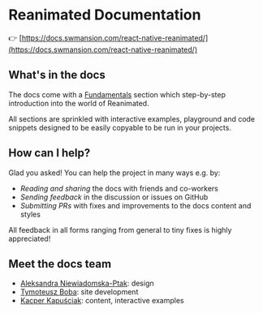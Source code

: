 # Reanimated Documentation

👉 [https://docs.swmansion.com/react-native-reanimated/](https://docs.swmansion.com/react-native-reanimated/)

## What's in the docs

The docs come with a [Fundamentals](https://reanimated-beta-docs.swmansion.com/docs/fundamentals/getting-started) section which step-by-step introduction into the world of Reanimated.

All sections are sprinkled with interactive examples, playground and code snippets designed to be easily copyable to be run in your projects.

## How can I help?

Glad you asked! You can help the project in many ways e.g. by:

- _Reading and sharing_ the docs with friends and co-workers
- _Sending feedback_ in the discussion or issues on GitHub
- _Submitting PRs_ with fixes and improvements to the docs content and styles

All feedback in all forms ranging from general to tiny fixes is highly appreciated!

## Meet the docs team

- [Aleksandra Niewiadomska-Ptak](https://dribbble.com/aleksandranie): design
- [Tymoteusz Boba](https://twitter.com/IceMeltt): site development
- [Kacper Kapuściak](https://twitter.com/kacperkapusciak): content, interactive examples
